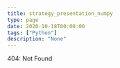 ```yaml
---
title: strategy_presentation_numpy
type: page
date: 2020-10-18T00:00:00
tags: ["Python"]
description: "None"
---
```


404: Not Found
